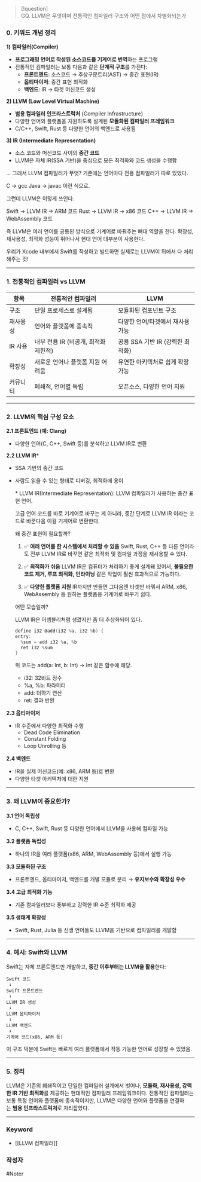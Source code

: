 
> [!question]  
> GQ. LLVM은 무엇이며 전통적인 컴파일러 구조와 어떤 점에서 차별화되는가
 
### 0. 키워드 개념 정리

**1) 컴파일러(Compiler)**

- **프로그래밍 언어로 작성된 소스코드를 기계어로 번역**하는 프로그램
- 전통적인 컴파일러는 보통 다음과 같은 **단계적 구조**를 가진다:
    - **프론트엔드**: 소스코드 → 추상구문트리(AST) → 중간 표현(IR)
    - **옵티마이저**: 중간 표현 최적화
    - **백엔드**: IR → 타겟 머신코드 생성

**2) LLVM (Low Level Virtual Machine)**

- **범용 컴파일러 인프라스트럭처** (Compiler Infrastructure)
- 다양한 언어와 플랫폼을 지원하도록 설계된 **모듈화된 컴파일러 프레임워크**
- C/C++, Swift, Rust 등 다양한 언어의 백엔드로 사용됨

**3) IR (Intermediate Representation)**

- 소스 코드와 머신코드 사이의 **중간 코드**
- LLVM은 자체 IR(SSA 기반)을 중심으로 모든 최적화와 코드 생성을 수행함

...
그래서 LLVM 컴파일러가 무엇?
기존에는 언어마다 전용 컴파일러가 따로 있었다.

C -> gcc
Java -> javac
이런 식으로.

그런데 LLVM은 이렇게 쓰인다.

Swift -> LLVM IR -> ARM 코드
Rust -> LLVM IR -> x86 코드
C++ -> LLVM IR -> WebAssembly 코드

즉 LLVM은 여러 언어를 공통된 방식으로 기계어로 바꿔주는 뼈대 역할을 한다.
확장성, 재사용성, 최적화 성능이 뛰어나서 현대 언어 대부분이 사용한다.

우리가 Xcode 내부에서 Swift를 작성하고 빌드하면 실제로는 LLVM이 뒤에서 다 처리해주는 것!


---

### 1. 전통적인 컴파일러 vs LLVM

|항목|전통적인 컴파일러|LLVM|
|---|---|---|
|구조|단일 프로세스로 설계됨|모듈화된 컴포넌트 구조|
|재사용성|언어와 플랫폼에 종속적|다양한 언어/타겟에서 재사용 가능|
|IR 사용|내부 전용 IR (비공개, 최적화 제한적)|공용 SSA 기반 IR (강력한 최적화)|
|확장성|새로운 언어나 플랫폼 지원 어려움|유연한 아키텍처로 쉽게 확장 가능|
|커뮤니티|폐쇄적, 언어별 독립|오픈소스, 다양한 언어 지원|

---

### 2. LLVM의 핵심 구성 요소

**2.1 프론트엔드 (예: Clang)**

- 다양한 언어(C, C++, Swift 등)를 분석하고 LLVM IR로 변환

**2.2 LLVM IR**\*

- SSA 기반의 중간 코드
- 사람도 읽을 수 있는 형태로 디버깅, 최적화에 용이

	\* LLVM IR(Intermediate Representation): LLVM 컴파일러가 사용하는 중간 표현 언어.
	
	고급 언어 코드를 바로 기계어로 바꾸는 게 아니라, 중간 단계로 LLVM IR 이라는 코드로 바꾼다음 이걸 기계어로 변환한다.
	
	왜 중간 표현이 필요할까?
	
	1. ✅ **여러 언어를 한 시스템에서 처리할 수 있음**
	    Swift, Rust, C++ 등 다른 언어라도 전부 LLVM IR로 바꾸면 같은 최적화 및 컴파일 과정을 재사용할 수 있다.
	
	2. ✅ **최적화가 쉬움**
	    LLVM IR은 컴퓨터가 처리하기 좋게 설계돼 있어서, **불필요한 코드 제거, 루프 최적화, 인라이닝** 같은 작업이 훨씬 효과적으로 가능하다.
	
	3. ✅ **다양한 플랫폼 지원**
	    IR까지만 만들면 그다음엔 타겟만 바꿔서 ARM, x86, WebAssembly 등 원하는 플랫폼용 기계어로 바꾸기 쉽다.
	
	어떤 모습일까?
	
	LLVM IR은 어셈블리처럼 생겼지만 좀 더 추상화되어 있다.
	```c
	define i32 @add(i32 %a, i32 %b) {
	entry:
	  %sum = add i32 %a, %b
	  ret i32 %sum
	}
	```
	
	위 코드는 add(a: Int, b: Int) -> Int 같은 함수에 해당.
	
	- i32: 32비트 정수
	- %a, %b: 파라미터
	- add: 더하기 연산
	- ret: 결과 반환

**2.3 옵티마이저**

- IR 수준에서 다양한 최적화 수행
    - Dead Code Elimination
    - Constant Folding
    - Loop Unrolling 등

**2.4 백엔드**

- IR을 실제 머신코드(예: x86, ARM 등)로 변환
- 다양한 타겟 아키텍처에 대한 지원

---

### 3. 왜 LLVM이 중요한가?

**3.1 언어 독립성**

- C, C++, Swift, Rust 등 다양한 언어에서 LLVM을 사용해 컴파일 가능

**3.2 플랫폼 독립성**

- 하나의 IR을 여러 플랫폼(x86, ARM, WebAssembly 등)에서 실행 가능

**3.3 모듈화된 구조**

- 프론트엔드, 옵티마이저, 백엔드를 개별 모듈로 분리 → **유지보수와 확장성 우수**

**3.4 고급 최적화 기능**

- 기존 컴파일러보다 풍부하고 강력한 IR 수준 최적화 제공

**3.5 생태계 확장성**

- Swift, Rust, Julia 등 신생 언어들도 LLVM을 기반으로 컴파일러를 개발함

---

### 4. 예시: Swift와 LLVM

Swift는 자체 프론트엔드만 개발하고, **중간 이후부터는 LLVM을 활용**한다:

```text
Swift 코드
 ↓
Swift 프론트엔드
 ↓
LLVM IR 생성
 ↓
LLVM 옵티마이저
 ↓
LLVM 백엔드
 ↓
기계어 코드(x86, ARM 등)
```

이 구조 덕분에 Swift는 빠르게 여러 플랫폼에서 작동 가능한 언어로 성장할 수 있었음.

---

### 5. 정리

LLVM은 기존의 폐쇄적이고 단일한 컴파일러 설계에서 벗어나, **모듈화, 재사용성, 강력한 IR 기반 최적화**를 제공하는 현대적인 컴파일러 프레임워크이다. 전통적인 컴파일러는 보통 특정 언어와 플랫폼에 종속적이지만, LLVM은 다양한 언어와 플랫폼을 연결하는 **범용 인프라스트럭처**로 자리잡았다.

---

### Keyword

- [[LLVM 컴파일러]]

### 작성자

#Noter